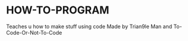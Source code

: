 # HOW-TO-PROGRAM
Teaches u how to make stuff using code
Made by Trian9le Man and To-Code-Or-Not-To-Code
